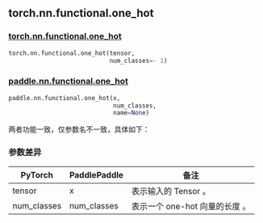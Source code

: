 ## torch.nn.functional.one_hot

### [torch.nn.functional.one_hot](https://pytorch.org/docs/stable/generated/torch.nn.functional.one_hot.html?highlight=one_hot#torch.nn.functional.one_hot)

```python
torch.nn.functional.one_hot(tensor,
                            num_classes=- 1)
```

### [paddle.nn.functional.one_hot](https://www.paddlepaddle.org.cn/documentation/docs/zh/api/paddle/nn/functional/one_hot_cn.html)

```python
paddle.nn.functional.one_hot(x,
                             num_classes,
                             name=None)
```

两者功能一致，仅参数名不一致，具体如下：
### 参数差异
| PyTorch       | PaddlePaddle | 备注                                                   |
| ------------- | ------------ | ------------------------------------------------------ |
| tensor          | x         | 表示输入的 Tensor 。                                     |
| num_classes          | num_classes         | 表示一个 one-hot 向量的长度 。                                     |

